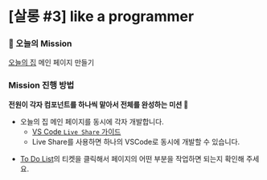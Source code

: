 # [살롱 #3] like a programmer

### 🎯 오늘의 Mission

[오늘의 집](https://ohou.se/) 메인 페이지 만들기

### Mission 진행 방법

**전원이 각자 컴포넌트를 하나씩 맡아서 전체를 완성하는 미션 🎉**

- 오늘의 집 메인 페이지를 동시에 각자 개발합니다.
  - [VS Code `Live Share` 가이드](https://www.notion.so/VS-Code-Live-Share-bda3b3e61a94424ea196b541491e6597)
  - Live Share를 사용하면 하나의 VSCode로 동시에 개발할 수 있습니다.

* [To Do List](https://www.notion.so/wecode/db1d2c0e98d34d338a6f98dd3b4fe646)의 티켓을 클릭해서 페이지의 어떤 부분을 작업하면 되는지 확인해 주세요.
